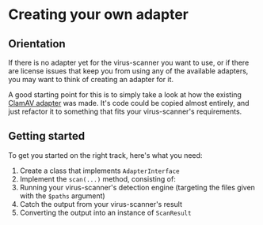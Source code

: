 # Creating your own adapter

## Orientation

If there is no adapter yet for the virus-scanner you want to use, or if there are license issues that keep you from using
any of the available adapters, you may want to think of creating an adapter for it.

A good starting point for this is to simply take a look at how the existing [ClamAV adapter](https://github.com/cleentfaar/tissue-clamav-adapter)
was made. It's code could be copied almost entirely, and just refactor it to something that fits your virus-scanner's requirements.


## Getting started

To get you started on the right track, here's what you need:

1. Create a class that implements `AdapterInterface`
2. Implement the `scan(...)` method, consisting of:
  1. Running your virus-scanner's detection engine (targeting the files given with the `$paths` argument)
  2. Catch the output from your virus-scanner's result
  3. Converting the output into an instance of `ScanResult`

